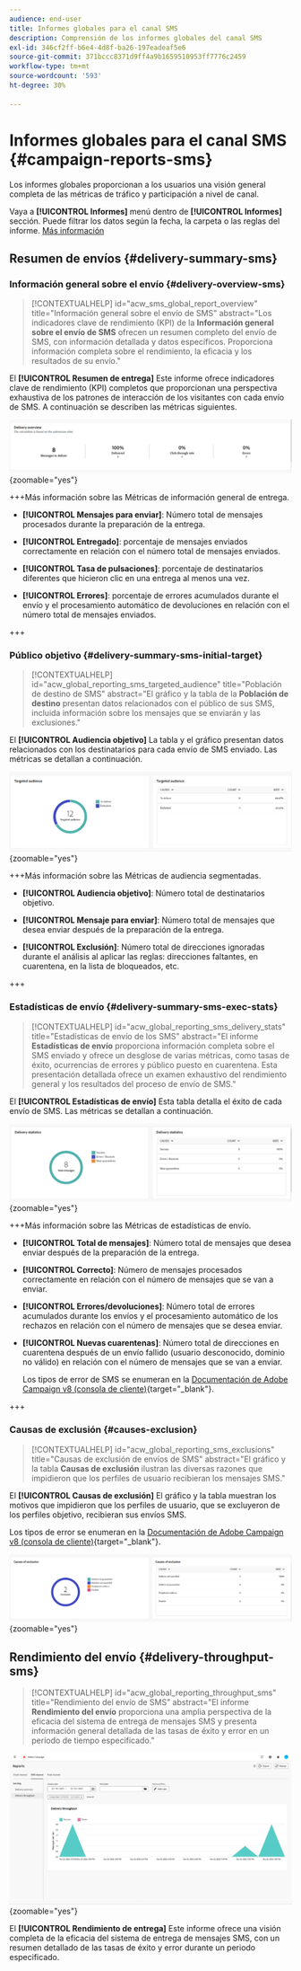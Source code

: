 ```yaml
---
audience: end-user
title: Informes globales para el canal SMS
description: Comprensión de los informes globales del canal SMS
exl-id: 346cf2ff-b6e4-4d8f-ba26-197eadeaf5e6
source-git-commit: 371bccc8371d9ff4a9b1659510953ff7776c2459
workflow-type: tm+mt
source-wordcount: '593'
ht-degree: 30%

---
```


# Informes globales para el canal SMS {#campaign-reports-sms}

Los informes globales proporcionan a los usuarios una visión general completa de las métricas de tráfico y participación a nivel de canal.

Vaya a **[!UICONTROL Informes]** menú dentro de **[!UICONTROL Informes]** sección. Puede filtrar los datos según la fecha, la carpeta o las reglas del informe. [Más información](global-reports.md)

## Resumen de envíos {#delivery-summary-sms}

### Información general sobre el envío {#delivery-overview-sms}

>[!CONTEXTUALHELP]
>id="acw_sms_global_report_overview"
>title="Información general sobre el envío de SMS"
>abstract="Los indicadores clave de rendimiento (KPI) de la **Información general sobre el envío de SMS** ofrecen un resumen completo del envío de SMS, con información detallada y datos específicos. Proporciona información completa sobre el rendimiento, la eficacia y los resultados de su envío."

El **[!UICONTROL Resumen de entrega]** Este informe ofrece indicadores clave de rendimiento (KPI) completos que proporcionan una perspectiva exhaustiva de los patrones de interacción de los visitantes con cada envío de SMS. A continuación se describen las métricas siguientes.

![](assets/global_report_sms_delivery_overview.png){zoomable=&quot;yes&quot;}

+++Más información sobre las Métricas de información general de entrega.

* **[!UICONTROL Mensajes para enviar]**: Número total de mensajes procesados durante la preparación de la entrega.

* **[!UICONTROL Entregado]**: porcentaje de mensajes enviados correctamente en relación con el número total de mensajes enviados.

* **[!UICONTROL Tasa de pulsaciones]**: porcentaje de destinatarios diferentes que hicieron clic en una entrega al menos una vez.

* **[!UICONTROL Errores]**: porcentaje de errores acumulados durante el envío y el procesamiento automático de devoluciones en relación con el número total de mensajes enviados.

+++

### Público objetivo {#delivery-summary-sms-initial-target}

>[!CONTEXTUALHELP]
>id="acw_global_reporting_sms_targeted_audience"
>title="Población de destino de SMS"
>abstract="El gráfico y la tabla de la **Población de destino** presentan datos relacionados con el público de sus SMS, incluida información sobre los mensajes que se enviarán y las exclusiones."

El **[!UICONTROL Audiencia objetivo]** La tabla y el gráfico presentan datos relacionados con los destinatarios para cada envío de SMS enviado. Las métricas se detallan a continuación.

![](assets/global_report_sms_targeted_audience.png){zoomable=&quot;yes&quot;}

+++Más información sobre las Métricas de audiencia segmentadas.

* **[!UICONTROL Audiencia objetivo]**: Número total de destinatarios objetivo.

* **[!UICONTROL Mensaje para enviar]**: Número total de mensajes que desea enviar después de la preparación de la entrega.

* **[!UICONTROL Exclusión]**: Número total de direcciones ignoradas durante el análisis al aplicar las reglas: direcciones faltantes, en cuarentena, en la lista de bloqueados, etc.

+++

### Estadísticas de envío {#delivery-summary-sms-exec-stats}

>[!CONTEXTUALHELP]
>id="acw_global_reporting_sms_delivery_stats"
>title="Estadísticas de envío de los SMS"
>abstract="El informe **Estadísticas de envío** proporciona información completa sobre el SMS enviado y ofrece un desglose de varias métricas, como tasas de éxito, ocurrencias de errores y público puesto en cuarentena. Esta presentación detallada ofrece un examen exhaustivo del rendimiento general y los resultados del proceso de envío de SMS."

El **[!UICONTROL Estadísticas de envío]** Esta tabla detalla el éxito de cada envío de SMS. Las métricas se detallan a continuación.

![](assets/global_report_sms_delivery_statistics.png){zoomable=&quot;yes&quot;}

+++Más información sobre las Métricas de estadísticas de envío.

* **[!UICONTROL Total de mensajes]**: Número total de mensajes que desea enviar después de la preparación de la entrega.

* **[!UICONTROL Correcto]**: Número de mensajes procesados correctamente en relación con el número de mensajes que se van a enviar.

* **[!UICONTROL Errores/devoluciones]**: Número total de errores acumulados durante los envíos y el procesamiento automático de los rechazos en relación con el número de mensajes que se desea enviar.

* **[!UICONTROL Nuevas cuarentenas]**: Número total de direcciones en cuarentena después de un envío fallido (usuario desconocido, dominio no válido) en relación con el número de mensajes que se van a enviar.

  Los tipos de error de SMS se enumeran en la [Documentación de Adobe Campaign v8 (consola de cliente)](https://experienceleague.adobe.com/docs/campaign/campaign-v8/send/failures/delivery-failures.html#sms-quarantines){target="_blank"}.

+++

### Causas de exclusión {#causes-exclusion}

>[!CONTEXTUALHELP]
>id="acw_global_reporting_sms_exclusions"
>title="Causas de exclusión de envíos de SMS"
>abstract="El gráfico y la tabla **Causas de exclusión** ilustran las diversas razones que impidieron que los perfiles de usuario recibieran los mensajes SMS."

El **[!UICONTROL Causas de exclusión]** El gráfico y la tabla muestran los motivos que impidieron que los perfiles de usuario, que se excluyeron de los perfiles objetivo, recibieran sus envíos SMS.

Los tipos de error se enumeran en la [Documentación de Adobe Campaign v8 (consola de cliente)](https://experienceleague.adobe.com/docs/campaign/campaign-v8/send/failures/delivery-failures.html#email-error-types){target="_blank"}.

![](assets/global_report_sms_causes_exclusion.png){zoomable=&quot;yes&quot;}

## Rendimiento del envío {#delivery-throughput-sms}

>[!CONTEXTUALHELP]
>id="acw_global_reporting_throughput_sms"
>title="Rendimiento del envío de SMS"
>abstract="El informe **Rendimiento del envío** proporciona una amplia perspectiva de la eficacia del sistema de entrega de mensajes SMS y presenta información general detallada de las tasas de éxito y error en un período de tiempo especificado."

![](assets/global_report_sms_delivery_throughput.png){zoomable=&quot;yes&quot;}

El **[!UICONTROL Rendimiento de entrega]** Este informe ofrece una visión completa de la eficacia del sistema de entrega de mensajes SMS, con un resumen detallado de las tasas de éxito y error durante un periodo especificado.
